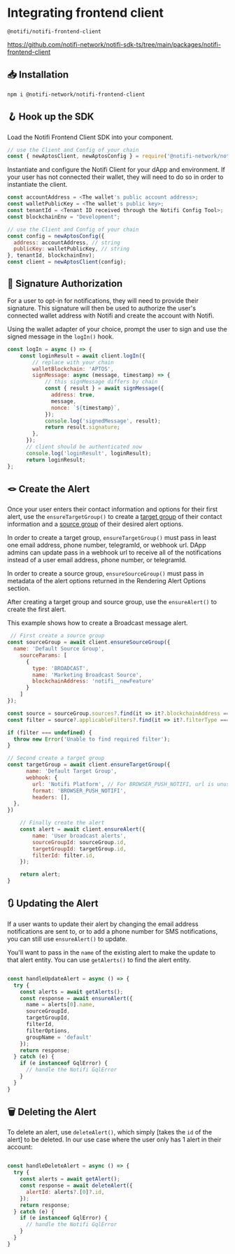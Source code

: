 # Integrating frontend client 


`@notifi/notifi-frontend-client`

https://github.com/notifi-network/notifi-sdk-ts/tree/main/packages/notifi-frontend-client


## 📥 Installation

```
npm i @notifi-network/notifi-frontend-client
```

## 🪝 Hook up the SDK

Load the Notifi Frontend Client SDK into your component.

```js
// use the Client and Config of your chain
const { newAptosClient, newAptosConfig } = require('@notifi-network/notifi-frontend-client');
```

Instantiate and configure the Notifi Client for your dApp and environment. If your user has not connected their wallet, they will need to do so in order to instantiate the client.

```js
const accountAddress = <The wallet's public account address>;
const walletPublicKey = <The wallet's public key>;
const tenantId = <Tenant ID received through the Notifi Config Tool>;
const blockchainEnv = "Development";

// use the Client and Config of your chain
const config = newAptosConfig({
  address: accountAddress, // string
  publicKey: walletPublicKey, // string
}, tenantId, blockchainEnv);
const client = newAptosClient(config);

```

## 🔏 Signature Authorization

For a user to opt-in for notifications, they will need to provide their signature. This signature will then be used to authorize the user's connected wallet address with Notifi and create the account with Notifi.

Using the wallet adapter of your choice, prompt the user to sign and use the signed message in the `logIn()` hook.

```js
const logIn = async () => {
    const loginResult = await client.logIn({
        // replace with your chain
        walletBlockchain: 'APTOS',
        signMessage: async (message, timestamp) => {
            // this signMessage differs by chain
            const { result } = await signMessage({
              address: true,
              message,
              nonce: `${timestamp}`,
            });
            console.log('signedMessage', result);
            return result.signature;
        },
      });
      // client should be authenticated now
      console.log('loginResult', loginResult);
      return loginResult;
};

```

## 🪢 Create the Alert

Once your user enters their contact information and options for their first alert, use the `ensureTargetGroup()` to create a [target group](../integration-overview/alert-intro#target) of their contact information and a [source group](../integration-overview/alert-intro#source) of their desired alert options.

In order to create a target group, `ensureTargetGroup()` must pass in least one email address, phone number, telegramId, or webhook url. DApp admins can update pass in a webhook url to receive all of the notifications instead of a user email address, phone number, or telegramId.

In order to create a source group, `ensureSourceGroup()` must pass in metadata of the alert options returned in the Rendering Alert Options section.

After creating a target group and source group, use the `ensureAlert()` to create the first alert.

This example shows how to create a Broadcast message alert.

```js
 // First create a source group
const sourceGroup = await client.ensureSourceGroup({
  name: 'Default Source Group',
    sourceParams: [
      {
        type: 'BROADCAST',
        name: 'Marketing Broadcast Source',
        blockchainAddress: 'notifi__newFeature'
      }
    ]
});

const source = sourceGroup.sources?.find(it => it?.blockchainAddress === 'notifi__newFeature');
const filter = source?.applicableFilters?.find(it => it?.filterType === 'BROADCAST_MESSAGES');

if (filter === undefined) {
  throw new Error('Unable to find required filter');
}

// Second create a target group
const targetGroup = await client.ensureTargetGroup({
      name: 'Default Target Group',
      webhook: {
        url: 'Notifi Platform', // For BROWSER_PUSH_NOTIFI, url is unused
        format: 'BROWSER_PUSH_NOTIFI',
        headers: [],
  },
})

    // Finally create the alert
    const alert = await client.ensureAlert({
        name: 'User broadcast alerts',
        sourceGroupId: sourceGroup.id,
        targetGroupId: targetGroup.id,
        filterId: filter.id,
    });

    return alert;
}
```

## 🔃 Updating the Alert

If a user wants to update their alert by changing the email address notifications are sent to, or to add a phone number for SMS notifications, you can still use `ensureAlert()` to update.

You'll want to pass in the `name` of the existing alert to make the update to that alert entity. You can use `getAlerts()` to find the alert entity.

```js

const handleUpdateAlert = async () => {
  try {
    const alerts = await getAlerts();
    const response = await ensureAlert({
      name = alerts[0].name,
      sourceGroupId,
      targetGroupId,
      filterId,
      filterOptions,
      groupName = 'default'
    });
    return response;
  } catch (e) {
    if (e instanceof GqlError) {
      // handle the Notifi GqlError
    }
  }
}

```

## 🗑 Deleting the Alert

To delete an alert, use `deleteAlert()`, which simply [takes the `id` of the alert] to be deleted. In our use case where the user only has 1 alert in their account:

```js

const handleDeleteAlert = async () => {
  try {
    const alerts = await getAlert();
    const response = await deleteAlert({
      alertId: alerts?.[0]?.id,
    });
    return response;
  } catch (e) {
    if (e instanceof GqlError) {
      // handle the Notifi GqlError
    }
  }
}
```
